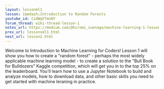 ```yaml
---
layout: lessonml1
lesson: 1&mdash;Introduction to Random Forests
youtube_id: CzdWqFTmn0Y
forum_thread: wiki-thread-lesson-1
notes_url: https://medium.com/@hiromi_suenaga/machine-learning-1-lesson-1-84a1dc2b5236
prev_url: lessonsml1.html
next_url: lesson2.html
---
```

Welcome to Introduction to Machine Learning for Coders! Lesson 1 will show you how to create a "random forest" - perhaps the most widely applicable machine learning model - to create a solution to the "Bull Book for Bulldozers" Kaggle competition, which will get you in to the top 25% on the leaderboard. You'll learn how to use a Jupyter Notebook to build and analyze models, how to download data, and other basic skills you need to get started with machine leraning in practice.
